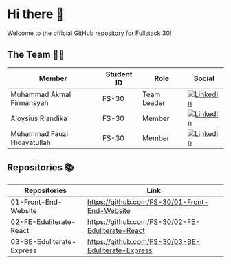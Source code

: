 # Hi there 👋
Welcome to the official GitHub repository for Fullstack 30!

## The Team 🏃‍♂️ 
| Member | Student ID | Role | Social |
|--------|------------|------|--------|
| Muhammad Akmal Firmansyah|FS-30|Team Leader| [![LinkedIn](https://skillicons.dev/icons?i=linkedin&perline=1)](https://www.linkedin.com/in/akmal-firmansyah/)
| Aloysius Riandika|FS-30|Member| [![LinkedIn](https://skillicons.dev/icons?i=linkedin&perline=1)](https://id.linkedin.com/in/aloysiusriandika)
| Muhammad Fauzi Hidayatullah|FS-30|Member| [![LinkedIn](https://skillicons.dev/icons?i=linkedin&perline=1)](https://id.linkedin.com/in/iyaaojik)

## Repositories 📚
| Repositories | Link |
|--------|----------- |
|01-Front-End-Website|https://github.com/FS-30/01-Front-End-Website|
|02-FE-Eduliterate-React|https://github.com/FS-30/02-FE-Eduliterate-React|
|03-BE-Eduliterate-Express|https://github.com/FS-30/03-BE-Eduliterate-Express|
